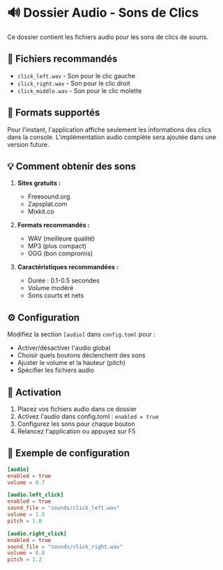 # 🔊 Dossier Audio - Sons de Clics

Ce dossier contient les fichiers audio pour les sons de clics de souris.

## 📁 Fichiers recommandés

- `click_left.wav` - Son pour le clic gauche
- `click_right.wav` - Son pour le clic droit  
- `click_middle.wav` - Son pour le clic molette

## 🎵 Formats supportés

Pour l'instant, l'application affiche seulement les informations des clics dans la console.
L'implémentation audio complète sera ajoutée dans une version future.

## 💡 Comment obtenir des sons

1. **Sites gratuits :**
   - Freesound.org
   - Zapsplat.com
   - Mixkit.co

2. **Formats recommandés :**
   - WAV (meilleure qualité)
   - MP3 (plus compact)
   - OGG (bon compromis)

3. **Caractéristiques recommandées :**
   - Durée : 0.1-0.5 secondes
   - Volume modéré
   - Sons courts et nets

## ⚙️ Configuration

Modifiez la section `[audio]` dans `config.toml` pour :
- Activer/désactiver l'audio global
- Choisir quels boutons déclenchent des sons
- Ajuster le volume et la hauteur (pitch)
- Spécifier les fichiers audio

## 🚀 Activation

1. Placez vos fichiers audio dans ce dossier
2. Activez l'audio dans config.toml : `enabled = true`
3. Configurez les sons pour chaque bouton
4. Relancez l'application ou appuyez sur F5

## 🔧 Exemple de configuration

```toml
[audio]
enabled = true
volume = 0.7

[audio.left_click]
enabled = true
sound_file = "sounds/click_left.wav"
volume = 1.0
pitch = 1.0

[audio.right_click]
enabled = true
sound_file = "sounds/click_right.wav"
volume = 0.8
pitch = 1.2
``` 